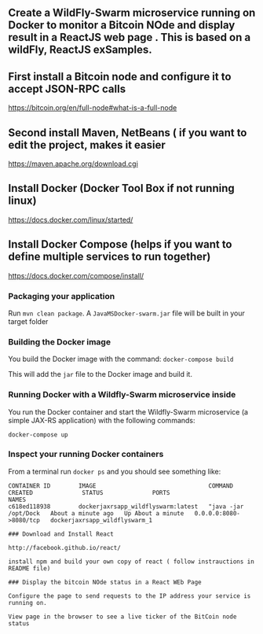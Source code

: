 
## Create a WildFly-Swarm microservice running on Docker to monitor a Bitcoin NOde and display result in a ReactJS web page . This is based on a wildFly, ReactJS exSamples. 

## First install a Bitcoin node and configure it to accept JSON-RPC calls

https://bitcoin.org/en/full-node#what-is-a-full-node

## Second install Maven, NetBeans ( if you want to edit the project, makes it easier


https://maven.apache.org/download.cgi

## Install Docker (Docker Tool Box if not running linux) 

https://docs.docker.com/linux/started/

## Install Docker Compose (helps if you want to define multiple services to run together)

https://docs.docker.com/compose/install/

### Packaging your application
  
Run `mvn clean package`. A `JavaMSDocker-swarm.jar` file will be built in your target folder  
 
### Building the Docker image

You build the Docker image with the command: `docker-compose build`

This will add the `jar` file to the Docker image and build it.  

### Running Docker with a Wildfly-Swarm microservice inside

You run the Docker container and start the Wildfly-Swarm microservice (a simple JAX-RS application) with the following commands:

`docker-compose up` 



### Inspect your running Docker containers

From a terminal run `docker ps` and you should see something like: 

````
CONTAINER ID        IMAGE                                COMMAND                CREATED              STATUS              PORTS                    NAMES
c618ed118938        dockerjaxrsapp_wildflyswarm:latest   "java -jar /opt/Dock   About a minute ago   Up About a minute   0.0.0.0:8080->8080/tcp   dockerjaxrsapp_wildflyswarm_1
````


````
### Download and Install React 

http://facebook.github.io/react/

install npm and build your own copy of react ( follow instrauctions in README file)

### Display the bitcoin NOde status in a React WEb Page 

Configure the page to send requests to the IP address your service is running on.

View page in the browser to see a live ticker of the BitCoin node status










